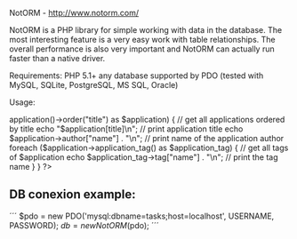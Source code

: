 NotORM - http://www.notorm.com/

NotORM is a PHP library for simple working with data in the database. The most interesting feature is a very easy work with table relationships. The overall performance is also very important and NotORM can actually run faster than a native driver.

Requirements:
PHP 5.1+
any database supported by PDO (tested with MySQL, SQLite, PostgreSQL, MS SQL, Oracle)

Usage:
<?php
include "NotORM.php";
$connection = new PDO("mysql:dbname=software");
$software = new NotORM($connection);

foreach ($software->application()->order("title") as $application) { // get all applications ordered by title
    echo "$application[title]\n"; // print application title
    echo $application->author["name"] . "\n"; // print name of the application author
    foreach ($application->application_tag() as $application_tag) { // get all tags of $application
        echo $application_tag->tag["name"] . "\n"; // print the tag name
    }
}
?>

## DB conexion example:

´´´
$pdo = new PDO('mysql:dbname=tasks;host=localhost', USERNAME, PASSWORD);
$db = new NotORM($pdo);
´´´
